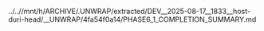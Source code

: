 ../..//mnt/h/ARCHIVE/.UNWRAP/extracted/DEV__2025-08-17__1833__host-duri-head/__UNWRAP/4fa54f0a14/PHASE6_1_COMPLETION_SUMMARY.md